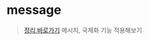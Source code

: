 # message
> [정리 바로가기](https://near-apparatus-275.notion.site/MVC-2-9b2fb1bb91ba4d438d57a24b090e1d57)
메시지, 국제화 기능 적용해보기